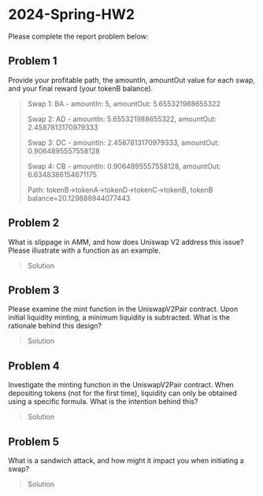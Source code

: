 # 2024-Spring-HW2

Please complete the report problem below:

## Problem 1
Provide your profitable path, the amountIn, amountOut value for each swap, and your final reward (your tokenB balance).

> Swap 1: BA - amountIn: 5, amountOut: 5.655321988655322
> 
> Swap 2: AD - amountIn: 5.655321988655322, amountOut: 2.4587813170979333
> 
> Swap 3: DC - amountIn: 2.4587813170979333, amountOut: 0.9064895557558128
> 
> Swap 4: CB - amountIn: 0.9064895557558128, amountOut: 6.6348386154671175
> 
>Path: tokenB->tokenA->tokenD->tokenC->tokenB, tokenB balance=20.129888944077443

## Problem 2
What is slippage in AMM, and how does Uniswap V2 address this issue? Please illustrate with a function as an example.

> Solution

## Problem 3
Please examine the mint function in the UniswapV2Pair contract. Upon initial liquidity minting, a minimum liquidity is subtracted. What is the rationale behind this design?

> Solution

## Problem 4
Investigate the minting function in the UniswapV2Pair contract. When depositing tokens (not for the first time), liquidity can only be obtained using a specific formula. What is the intention behind this?

> Solution

## Problem 5
What is a sandwich attack, and how might it impact you when initiating a swap?

> Solution

